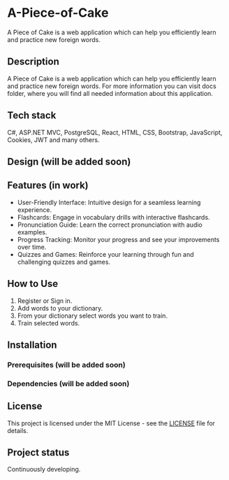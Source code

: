 # A-Piece-of-Cake
A Piece of Cake is a web application which can help you efficiently learn and practice new foreign words.

## Description
A Piece of Cake is a web application which can help you efficiently learn and practice new foreign words. For more information you can visit docs folder, where you will find all needed information about this application.

## Tech stack
C#, ASP.NET MVC, PostgreSQL, React, HTML, CSS, Bootstrap, JavaScript, Cookies, JWT and many others.

## Design (will be added soon)

## Features (in work)
- User-Friendly Interface: Intuitive design for a seamless learning experience.
- Flashcards: Engage in vocabulary drills with interactive flashcards.
- Pronunciation Guide: Learn the correct pronunciation with audio examples.
- Progress Tracking: Monitor your progress and see your improvements over time.
- Quizzes and Games: Reinforce your learning through fun and challenging quizzes and games.

## How to Use
1. Register or Sign in.
2. Add words to your dictionary.
3. From your dictionary select words you want to train.
4. Train selected words. 

## Installation
### Prerequisites (will be added soon)
### Dependencies (will be added soon)

## License
This project is licensed under the MIT License - see the [LICENSE](docs/LICENSE.md) file for details.

## Project status
Continuously developing.

